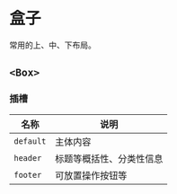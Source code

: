 # 盒子

常用的上、中、下布局。

## `<Box>`

### 插槽

名称 | 说明
--- | ---
`default` | 主体内容
`header` | 标题等概括性、分类性信息
`footer` | 可放置操作按钮等
